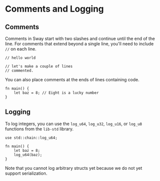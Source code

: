 # Comments and Logging

## Comments

Comments in Sway start with two slashes and continue until the end of the line. For comments that extend beyond a single line, you'll need to include `//` on each line.

```sway
// hello world
```

```sway
// let's make a couple of lines
// commented.
```

You can also place comments at the ends of lines containing code.

```sway
fn main() {
    let baz = 8; // Eight is a lucky number
}
```

## Logging

To log integers, you can use the `log_u64`, `log_u32`, `log_u16`, or `log_u8` functions from the `lib-std` library.

```sway
use std::chain::log_u64;

fn main() {
    let baz = 8;
    log_u64(baz);
}
```

Note that you cannot log arbitrary structs yet because we do not yet support serialization.
